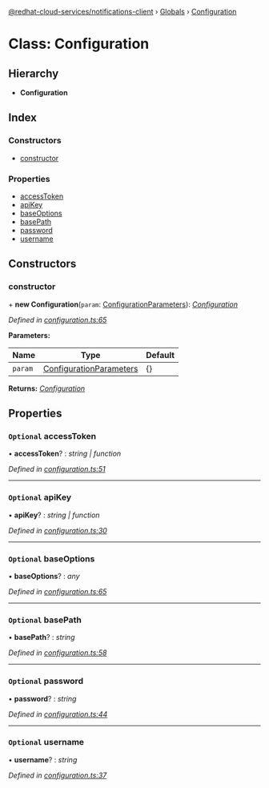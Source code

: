 [@redhat-cloud-services/notifications-client](../README.md) › [Globals](../globals.md) › [Configuration](configuration.md)

# Class: Configuration

## Hierarchy

* **Configuration**

## Index

### Constructors

* [constructor](configuration.md#constructor)

### Properties

* [accessToken](configuration.md#optional-accesstoken)
* [apiKey](configuration.md#optional-apikey)
* [baseOptions](configuration.md#optional-baseoptions)
* [basePath](configuration.md#optional-basepath)
* [password](configuration.md#optional-password)
* [username](configuration.md#optional-username)

## Constructors

###  constructor

\+ **new Configuration**(`param`: [ConfigurationParameters](../interfaces/configurationparameters.md)): *[Configuration](configuration.md)*

*Defined in [configuration.ts:65](https://github.com/RedHatInsights/javascript-clients/blob/master/packages/hooks/configuration.ts#L65)*

**Parameters:**

Name | Type | Default |
------ | ------ | ------ |
`param` | [ConfigurationParameters](../interfaces/configurationparameters.md) |  {} |

**Returns:** *[Configuration](configuration.md)*

## Properties

### `Optional` accessToken

• **accessToken**? : *string | function*

*Defined in [configuration.ts:51](https://github.com/RedHatInsights/javascript-clients/blob/master/packages/hooks/configuration.ts#L51)*

___

### `Optional` apiKey

• **apiKey**? : *string | function*

*Defined in [configuration.ts:30](https://github.com/RedHatInsights/javascript-clients/blob/master/packages/hooks/configuration.ts#L30)*

___

### `Optional` baseOptions

• **baseOptions**? : *any*

*Defined in [configuration.ts:65](https://github.com/RedHatInsights/javascript-clients/blob/master/packages/hooks/configuration.ts#L65)*

___

### `Optional` basePath

• **basePath**? : *string*

*Defined in [configuration.ts:58](https://github.com/RedHatInsights/javascript-clients/blob/master/packages/hooks/configuration.ts#L58)*

___

### `Optional` password

• **password**? : *string*

*Defined in [configuration.ts:44](https://github.com/RedHatInsights/javascript-clients/blob/master/packages/hooks/configuration.ts#L44)*

___

### `Optional` username

• **username**? : *string*

*Defined in [configuration.ts:37](https://github.com/RedHatInsights/javascript-clients/blob/master/packages/hooks/configuration.ts#L37)*
